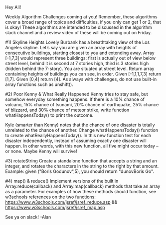 Hey All!

Weekly Algorithm Challenges coming at you! Remember, these algorithms cover a broad range of topics and difficulties, if you only can get 1 or 2, that is okay! These algorithms are intended to be discussed in the algorithm slack channel and a review video of these will be coming out on Friday.

#1) Skyline Heights
Lovely Burbank has a breathtaking view of the Los Angeles skyline. Let’s say you are given an array with heights of consecutive buildings, starting closest to you and extending away. Array [-1,7,3] would represent three buildings: first is actually out of view below street level, behind it is second at 7 stories high, third is 3 stories high (hidden behind the 7-story). You are situated at street level. Return array containing heights of buildings you can see, in order. Given [-1,1,1,7,3] return [1,7]. Given [0,4] return [4]. As always with challenges, do not use built-in array functions such as unshift().

#2) Poor Kenny & What Really Happened
Kenny tries to stay safe, but somehow everyday something happens. If there is a 10% chance of volcano, 15% chance of tsunami, 20% chance of earthquake, 25% chance of blizzard, and 30% chance of meteor strike, write function whatHappensToday() to print the outcome.  

Kyle (smarter than Kenny) notes that the chance of one disaster is totally unrelated to the chance of another. Change whatHappensToday() function to create whatReallyHappensToday(). In this new function test for each disaster independently, instead of assuming exactly one disaster will happen. In other words, with this new function, all five might occur today – or none. Maybe Kenny will survive!


#3) rotateString
Create a standalone function that accepts a string and an integer, and rotates the characters in the string to the right by that amount. Example: given ("Boris Godunov",5), you should return "dunovBoris Go".

#4) map() & reduce()
Implement versions of the built in Array.reduce(callback) and Array.map(callback) methods that take an array as a parameter. For examples of how these methods should function, see w3schools references on the two functions: https://www.w3schools.com/jsref/jsref_reduce.asp && https://www.w3schools.com/jsref/jsref_map.asp


See ya on slack!
-Alan
